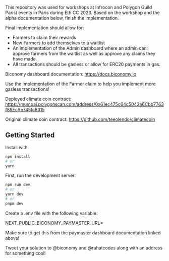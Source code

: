 This repository was used for workshops at Infrocon and Polygon Guild Parist events in Paris during Eth CC 2023. Based on the workshop and the alpha documentation below, finish the implementation. 

Final implementation should allow for: 

- Farmers to claim their rewards
- New Farmers to add themselves to a waitlist 
- An implementation of the Admin dashboard where an admin can: approve farmers from the waitlist as well as approve any claims they have made. 
- All transactions should be gasless or allow for ERC20 payments in gas. 

Biconomy dashboard documentation: 
https://docs.biconomy.io

Use the implementation of the Farmer claim to help you implement more gasless transactions!

Deployed climate coin contract:
https://mumbai.polygonscan.com/address/0x61ec475c64c5042a6Cbb7763f89EcAe745fc8315

Original climate coin contract:
https://github.com/teeolendo/climatecoin

## Getting Started

Install with: 

```bash
npm install
# or
yarn 
```


First, run the development server:

```bash
npm run dev
# or
yarn dev
# or
pnpm dev
```

Create a .env file with the following variable: 

NEXT_PUBLIC_BICONOMY_PAYMASTER_URL=

Make sure to get this from the paymaster dashboard documentation linked above! 

Tweet your solution to @biconomy and @rahatcodes along with an address for something cool!


